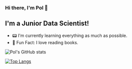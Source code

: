 ### Hi there, I'm Pol 🐶

<!--
**hhej/hhej** is a ✨ _special_ ✨ repository because its `README.md` (this file) appears on your GitHub profile.

Here are some ideas to get you started:

- 🔭 I’m currently working on ...
- 🌱 I’m currently learning ...
- 👯 I’m looking to collaborate on ...
- 🤔 I’m looking for help with ...
- 💬 Ask me about ...
- 📫 How to reach me: ...
- 😄 Pronouns: ...
- ⚡ Fun fact: ...
-->

## I'm a Junior Data Scientist!
- 📟  I'm currently learning everything as much as possible.
- 📖  Fun Fact: I love reading books.


![Pol's GitHub stats](https://github-readme-stats.vercel.app/api?username=hhej&show_icons=true&theme=vue-dark)

[![Top Langs](https://github-readme-stats.vercel.app/api/top-langs/?username=hhej&layout=compact)](https://github.com/hhej/github-readme-stats)
